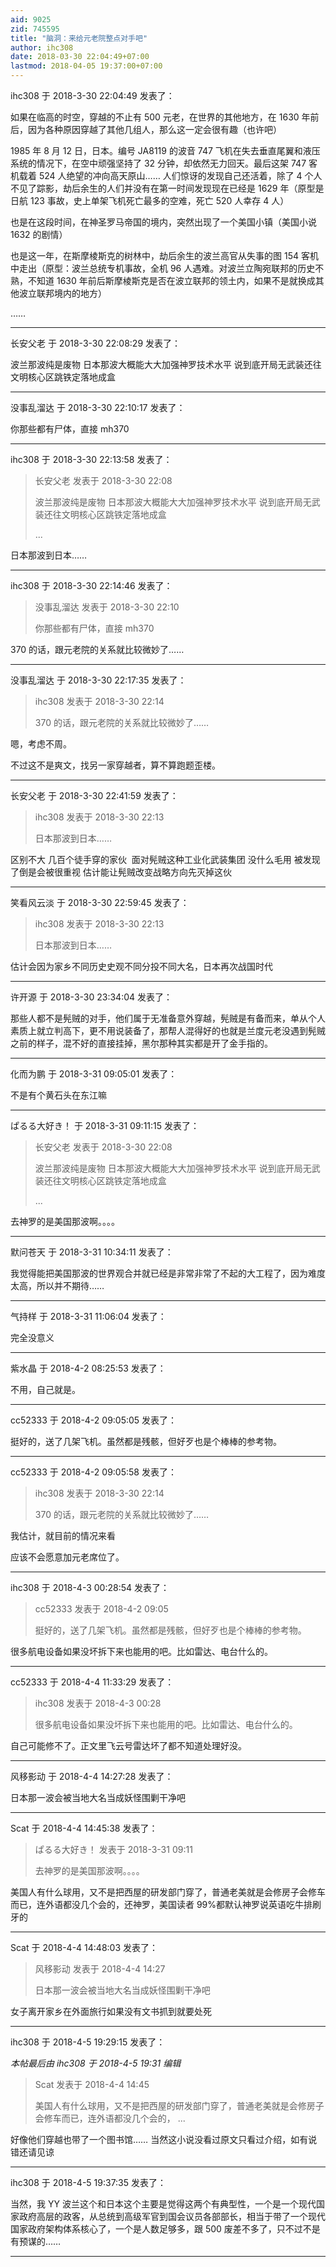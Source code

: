```yaml
---
aid: 9025
zid: 745595
title: "脑洞：来给元老院整点对手吧"
author: ihc308
date: 2018-03-30 22:04:49+07:00
lastmod: 2018-04-05 19:37:00+07:00
---
```


ihc308 于 2018-3-30 22:04:49 发表了：

如果在临高的时空，穿越的不止有 500 元老，在世界的其他地方，在 1630 年前后，因为各种原因穿越了其他几组人，那么这一定会很有趣（也许吧）

1985 年 8 月 12 日，日本。编号 JA8119 的波音 747 飞机在失去垂直尾翼和液压系统的情况下，在空中顽强坚持了 32 分钟，却依然无力回天。最后这架 747 客机载着 524 人绝望的冲向高天原山…… 人们惊讶的发现自己还活着，除了 4 个人不见了踪影，劫后余生的人们并没有在第一时间发现现在已经是 1629 年（原型是日航 123 事故，史上单架飞机死亡最多的空难，死亡 520 人幸存 4 人）

也是在这段时间，在神圣罗马帝国的境内，突然出现了一个美国小镇（美国小说 1632 的剧情）

也是这一年，在斯摩棱斯克的树林中，劫后余生的波兰高官从失事的图 154 客机中走出（原型：波兰总统专机事故，全机 96 人遇难。对波兰立陶宛联邦的历史不熟，不知道 1630 年前后斯摩棱斯克是否在波立联邦的领土内，如果不是就换成其他波立联邦境内的地方）

……

---

长安父老 于 2018-3-30 22:08:29 发表了：

波兰那波纯是废物 日本那波大概能大大加强神罗技术水平 说到底开局无武装还往文明核心区跳铁定落地成盒

---

没事乱溜达 于 2018-3-30 22:10:17 发表了：

你那些都有尸体，直接 mh370

---

ihc308 于 2018-3-30 22:13:58 发表了：

> 长安父老 发表于 2018-3-30 22:08
>
> 波兰那波纯是废物 日本那波大概能大大加强神罗技术水平 说到底开局无武装还往文明核心区跳铁定落地成盒
>
> ...

日本那波到日本……

---

ihc308 于 2018-3-30 22:14:46 发表了：

> 没事乱溜达 发表于 2018-3-30 22:10
>
> 你那些都有尸体，直接 mh370

370 的话，跟元老院的关系就比较微妙了……

---

没事乱溜达 于 2018-3-30 22:17:35 发表了：

> ihc308 发表于 2018-3-30 22:14
>
> 370 的话，跟元老院的关系就比较微妙了……

嗯，考虑不周。

不过这不是爽文，找另一家穿越者，算不算跑题歪楼。

---

长安父老 于 2018-3-30 22:41:59 发表了：

> ihc308 发表于 2018-3-30 22:13
>
> 日本那波到日本……

区别不大 几百个徒手穿的家伙&nbsp;&nbsp;面对髡贼这种工业化武装集团 没什么毛用 被发现了倒是会被很重视 估计能让髡贼改变战略方向先灭掉这伙

---

笑看风云淡 于 2018-3-30 22:59:45 发表了：

> ihc308 发表于 2018-3-30 22:13
>
> 日本那波到日本……

估计会因为家乡不同历史史观不同分投不同大名，日本再次战国时代

---

许开源 于 2018-3-30 23:34:04 发表了：

那些人都不是髡贼的对手，他们属于无准备意外穿越，髡贼是有备而来，单从个人素质上就立判高下，更不用说装备了，那帮人混得好的也就是兰度元老没遇到髡贼之前的样子，混不好的直接挂掉，黑尔那种其实都是开了金手指的。

---

化而为鹏 于 2018-3-31 09:05:01 发表了：

不是有个黄石头在东江嘛

---

ぱるる大好き！ 于 2018-3-31 09:11:15 发表了：

> 长安父老 发表于 2018-3-30 22:08
>
> 波兰那波纯是废物 日本那波大概能大大加强神罗技术水平 说到底开局无武装还往文明核心区跳铁定落地成盒
>
> ...

去神罗的是美国那波啊。。。。

---

默问苍天 于 2018-3-31 10:34:11 发表了：

我觉得能把美国那波的世界观合并就已经是非常非常了不起的大工程了，因为难度太高，所以并不期待……

---

气持样 于 2018-3-31 11:06:04 发表了：

完全没意义

---

紫水晶 于 2018-4-2 08:25:53 发表了：

不用，自己就是。

---

cc52333 于 2018-4-2 09:05:05 发表了：

挺好的，送了几架飞机。虽然都是残骸，但好歹也是个棒棒的参考物。

---

cc52333 于 2018-4-2 09:05:58 发表了：

> ihc308 发表于 2018-3-30 22:14
>
> 370 的话，跟元老院的关系就比较微妙了……

我估计，就目前的情况来看

应该不会愿意加元老席位了。

---

ihc308 于 2018-4-3 00:28:54 发表了：

> cc52333 发表于 2018-4-2 09:05
>
> 挺好的，送了几架飞机。虽然都是残骸，但好歹也是个棒棒的参考物。

很多航电设备如果没坏拆下来也能用的吧。比如雷达、电台什么的。

---

cc52333 于 2018-4-4 11:33:29 发表了：

> ihc308 发表于 2018-4-3 00:28
>
> 很多航电设备如果没坏拆下来也能用的吧。比如雷达、电台什么的。

自己可能修不了。正文里飞云号雷达坏了都不知道处理好没。

---

风移影动 于 2018-4-4 14:27:28 发表了：

日本那一波会被当地大名当成妖怪围剿干净吧

---

Scat 于 2018-4-4 14:45:38 发表了：

> ぱるる大好き！ 发表于 2018-3-31 09:11
>
> 去神罗的是美国那波啊。。。。

美国人有什么球用，又不是把西屋的研发部门穿了，普通老美就是会修房子会修车而已，连外语都没几个会的，还神罗，美国读者 99%都默认神罗说英语吃牛排刷牙的

---

Scat 于 2018-4-4 14:48:03 发表了：

> 风移影动 发表于 2018-4-4 14:27
>
> 日本那一波会被当地大名当成妖怪围剿干净吧

女子离开家乡在外面旅行如果没有文书抓到就要处死

---

ihc308 于 2018-4-5 19:29:15 发表了：

_本帖最后由 ihc308 于 2018-4-5 19:31 编辑_

> Scat 发表于 2018-4-4 14:45
>
> 美国人有什么球用，又不是把西屋的研发部门穿了，普通老美就是会修房子会修车而已，连外语都没几个会的， ...

好像他们穿越也带了一个图书馆…… 当然这小说没看过原文只看过介绍，如有说错还请见谅

---

ihc308 于 2018-4-5 19:37:35 发表了：

当然，我 YY 波兰这个和日本这个主要是觉得这两个有典型性，一个是一个现代国家政府高层的政客，从总统到高级军官到国会议员各部部长，相当于带了一个现代国家政府架构体系核心了，一个是人数足够多，跟 500 废差不多了，只不过不是有预谋的……

---
